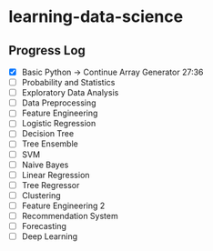 # learning-data-science

## Progress Log
- [x] Basic Python -> Continue Array Generator 27:36 
- [ ] Probability and Statistics
- [ ] Exploratory Data Analysis
- [ ] Data Preprocessing
- [ ] Feature Engineering
- [ ] Logistic Regression
- [ ] Decision Tree
- [ ] Tree Ensemble
- [ ] SVM
- [ ] Naive Bayes
- [ ] Linear Regression
- [ ] Tree Regressor
- [ ] Clustering
- [ ] Feature Engineering 2
- [ ] Recommendation System
- [ ] Forecasting
- [ ] Deep Learning
